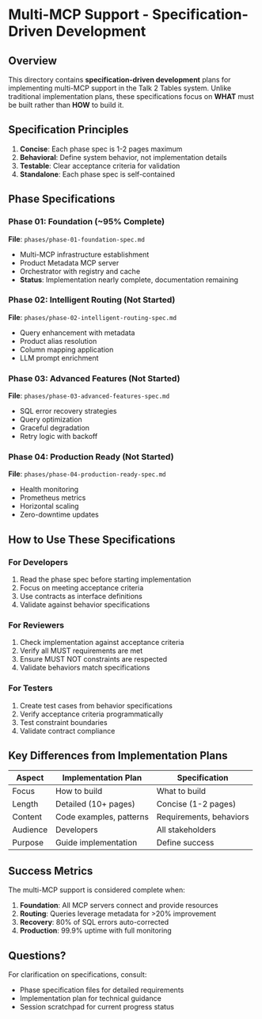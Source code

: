 # Multi-MCP Support - Specification-Driven Development

## Overview

This directory contains **specification-driven development** plans for implementing multi-MCP support in the Talk 2 Tables system. Unlike traditional implementation plans, these specifications focus on **WHAT** must be built rather than **HOW** to build it.

## Specification Principles

1. **Concise**: Each phase spec is 1-2 pages maximum
2. **Behavioral**: Define system behavior, not implementation details
3. **Testable**: Clear acceptance criteria for validation
4. **Standalone**: Each phase spec is self-contained

## Phase Specifications

### Phase 01: Foundation (~95% Complete)
**File**: `phases/phase-01-foundation-spec.md`
- Multi-MCP infrastructure establishment
- Product Metadata MCP server
- Orchestrator with registry and cache
- **Status**: Implementation nearly complete, documentation remaining

### Phase 02: Intelligent Routing (Not Started)
**File**: `phases/phase-02-intelligent-routing-spec.md`
- Query enhancement with metadata
- Product alias resolution
- Column mapping application
- LLM prompt enrichment

### Phase 03: Advanced Features (Not Started)
**File**: `phases/phase-03-advanced-features-spec.md`
- SQL error recovery strategies
- Query optimization
- Graceful degradation
- Retry logic with backoff

### Phase 04: Production Ready (Not Started)
**File**: `phases/phase-04-production-ready-spec.md`
- Health monitoring
- Prometheus metrics
- Horizontal scaling
- Zero-downtime updates

## How to Use These Specifications

### For Developers
1. Read the phase spec before starting implementation
2. Focus on meeting acceptance criteria
3. Use contracts as interface definitions
4. Validate against behavior specifications

### For Reviewers
1. Check implementation against acceptance criteria
2. Verify all MUST requirements are met
3. Ensure MUST NOT constraints are respected
4. Validate behaviors match specifications

### For Testers
1. Create test cases from behavior specifications
2. Verify acceptance criteria programmatically
3. Test constraint boundaries
4. Validate contract compliance

## Key Differences from Implementation Plans

| Aspect | Implementation Plan | Specification |
|--------|-------------------|---------------|
| Focus | How to build | What to build |
| Length | Detailed (10+ pages) | Concise (1-2 pages) |
| Content | Code examples, patterns | Requirements, behaviors |
| Audience | Developers | All stakeholders |
| Purpose | Guide implementation | Define success |

## Success Metrics

The multi-MCP support is considered complete when:

1. **Foundation**: All MCP servers connect and provide resources
2. **Routing**: Queries leverage metadata for >20% improvement
3. **Recovery**: 80% of SQL errors auto-corrected
4. **Production**: 99.9% uptime with full monitoring

## Questions?

For clarification on specifications, consult:
- Phase specification files for detailed requirements
- Implementation plan for technical guidance
- Session scratchpad for current progress status
